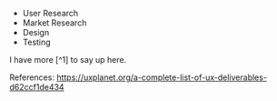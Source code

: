 
* User Research
* Market Research
* Design
* Testing


I have more [^1] to say up here.

References: https://uxplanet.org/a-complete-list-of-ux-deliverables-d62ccf1de434
